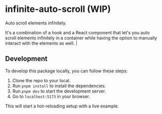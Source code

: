 # infinite-auto-scroll (WIP)

Auto scroll elements infinitely.

It's a combination of a hook and a React component that let's you auto scroll elements infinitely in a container while having the option to manually interact with the elements as well.                                                                                                 |

## Development

To develop this package locally, you can follow these steps:

1. Clone the repo to your local.
2. Run `pnpm install` to install the dependencies.
5. Run `pnpm dev` to start the development server.
6. Go to `localhost:5173` in your browser.

This will start a hot-reloading setup with a live example.
